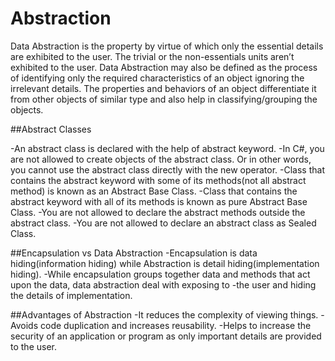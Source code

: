 # Abstraction
Data Abstraction is the property by virtue of which only the essential details are exhibited to the user. The trivial or the non-essentials units aren’t exhibited to the user. 
Data Abstraction may also be defined as the process of identifying only the required characteristics of an object ignoring the irrelevant details. The properties and behaviors of an object differentiate it from other objects of similar type and also help in classifying/grouping the objects.

##Abstract Classes 

-An abstract class is declared with the help of abstract keyword.
-In C#, you are not allowed to create objects of the abstract class. Or in other words, you cannot use the abstract class directly with the new operator.
-Class that contains the abstract keyword with some of its methods(not all abstract method) is known as an Abstract Base Class.
-Class that contains the abstract keyword with all of its methods is known as pure Abstract Base Class.
-You are not allowed to declare the abstract methods outside the abstract class.
-You are not allowed to declare an abstract class as Sealed Class.

##Encapsulation vs Data Abstraction
-Encapsulation is data hiding(information hiding) while Abstraction is detail hiding(implementation hiding).
-While encapsulation groups together data and methods that act upon the data, data abstraction deal with exposing to -the user and hiding the details of implementation.

##Advantages of Abstraction
-It reduces the complexity of viewing things.
-Avoids code duplication and increases reusability.
-Helps to increase the security of an application or program as only important details are provided to the user.
